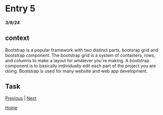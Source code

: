 # Entry 5
##### 3/9/24

## context
Bootstrap is a popular framework with two distinct parts, bootsrap grid and bootstrap component. The bootstrap grid is a system of containers, rows, and  columns to make a layout for whatever you're making. A bootstrap component is to basically individually edit each part of the project you are doing. Bootstrap is used for many website and web app development. 

## Task










[Previous](entry04.md) | [Next](entry06.md)

[Home](../README.md)
